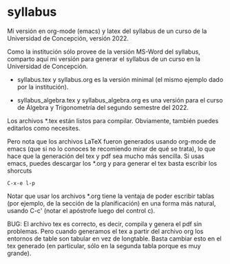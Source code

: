# syllabus

Mi versión en org-mode (emacs) y latex del syllabus de un curso de la Universidad de Concepción, versión 2022.

Como la institución sólo provee de la versión MS-Word del syllabus, comparto aquí mi versión para generar el syllabus de un curso en la Universidad de Concepción.

- syllabus.tex y syllabus.org es la versión minimal (el mismo ejemplo dado por la institución).

- syllabus_algebra.tex y syllabus_algebra.org es una versión para el curso de Álgebra y Trigonometría del segundo semestre del 2022.


Los archivos *.tex están listos para compilar. Obviamente, también puedes editarlos como necesites.

Pero nota que los archivos LaTeX fueron generados usando org-mode de emacs (que si no lo conoces te recomiendo mirar de qué se trata), lo que hace que la generación del tex y pdf sea mucho más sencilla. Si usas emacs, puedes descargar los *.org y para generar el tex basta escribir los shorcuts

    C-x-e l-p

Notar que usar los archivos *.org tiene la ventaja de poder escribir tablas (por ejemplo, de la sección de la planificación) en una forma más natural, usando C-c' (notar el apóstrofe luego del control c).

BUG: El archivo tex es correcto, es decir, compila y genera el pdf sin problemas. Pero cuando generamos el tex a partir del archivo org los entornos de table son tabular en vez de longtable. Basta cambiar esto en el tex generado (en particular, sólo en la segunda tabla porque es muy grande).
